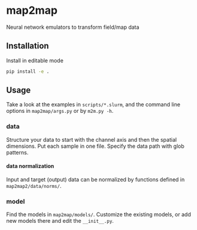 # map2map
Neural network emulators to transform field/map data


## Installation

Install in editable mode

```bash
pip install -e .
```


## Usage

Take a look at the examples in `scripts/*.slurm`, and the command line options
in `map2map/args.py` or by `m2m.py -h`.


### data

Structure your data to start with the channel axis and then the spatial
dimensions.
Put each sample in one file.
Specify the data path with glob patterns.


#### data normalization

Input and target (output) data can be normalized by functions defined in
`map2map2/data/norms/`.


### model

Find the models in `map2map/models/`.
Customize the existing models, or add new models there and edit the `__init__.py`.
